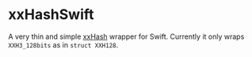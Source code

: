 xxHashSwift
===========

A very thin and simple [xxHash](https://github.com/Cyan4973/xxHash) wrapper for Swift.
Currently it only wraps `XXH3_128bits` as in `struct XXH128`.
